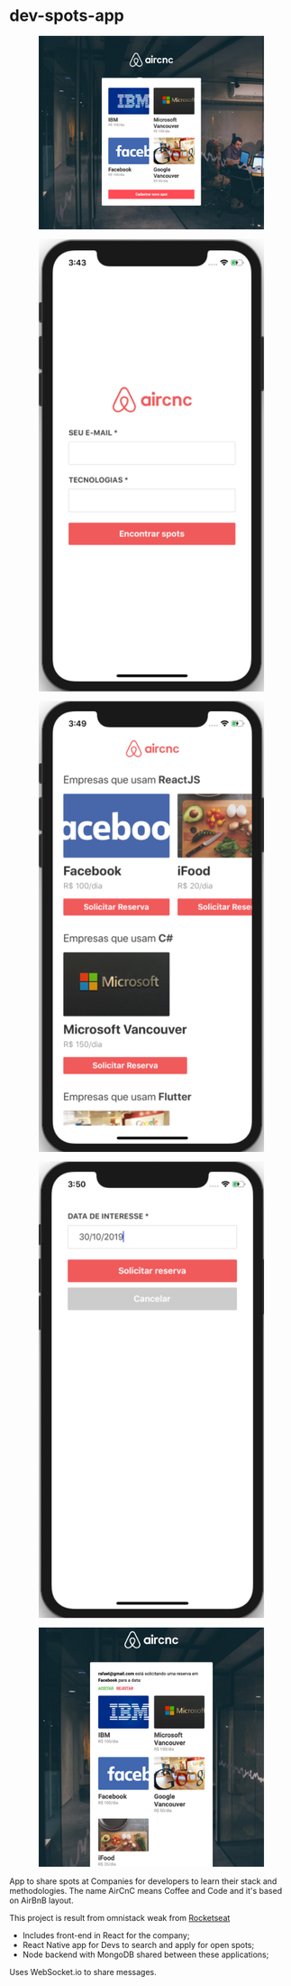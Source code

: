 # dev-spots-app
<p align="center">
  <img width="400"  src="images/AirCnC_web.png">
<p align="center">
  <img width="400"  src="images/aircnc_mobile_login.png">
<p align="center">
  <img width="400"  src="images/aircnc_mobile_list.png">
<p align="center">
  <img width="400"  src="images/aircnc_mobile_book.png">
<p align="center">
  <img width="400"  src="images/AirCnC_mobile_confirmation.png">


App to share spots at Companies for developers to learn their stack and methodologies. The name AirCnC means Coffee and Code and it's based on AirBnB layout.

This project is result from omnistack weak from [Rocketseat](http://https://rocketseat.com.br/)

* Includes front-end in React for the company;
* React Native app for Devs to search and apply for open spots;
* Node backend with MongoDB shared between these applications;

Uses WebSocket.io to share messages.



